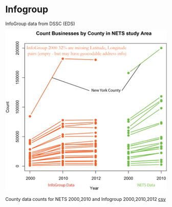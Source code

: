 Infogroup
=========

InfoGroup data from DSSC (EDS)

![alt text](images/Rplot.png "Title")

County data counts for NETS 2000,2010 and Infogroup 2000,2010,2012 [csv](data/county_business_counts_nets_infogroup_final.csv)